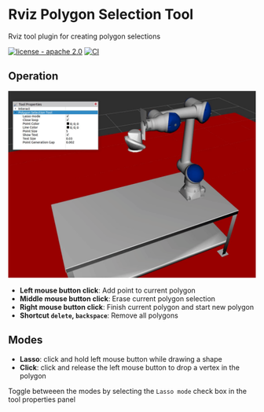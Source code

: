# Rviz Polygon Selection Tool
Rviz tool plugin for creating polygon selections

[![license - apache 2.0](https://img.shields.io/:license-Apache%202.0-yellowgreen.svg)](https://opensource.org/licenses/Apache-2.0)
[![CI](https://github.com/marip8/rviz_polygon_selection_tool/actions/workflows/main.yml/badge.svg)](https://github.com/marip8/rviz_polygon_selection_tool/actions/workflows/main.yml)

## Operation

![example](docs/example.gif)

- **Left mouse button click**: Add point to current polygon
- **Middle mouse button click**: Erase current polygon selection
- **Right mouse button click**: Finish current polygon and start new polygon
- **Shortcut `delete`, `backspace`**: Remove all polygons

## Modes
- **Lasso**: click and hold left mouse button while drawing a shape
- **Click**: click and release the left mouse button to drop a vertex in the polygon

Toggle betweeen the modes by selecting the `Lasso mode` check box in the tool properties panel
